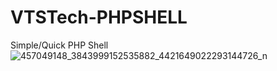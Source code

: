 # VTSTech-PHPSHELL
Simple/Quick PHP Shell
![457049148_3843999152535882_4421649022293144726_n](https://github.com/user-attachments/assets/771d8bea-ab0c-4a19-8030-3be93d002aab)
